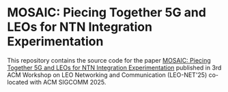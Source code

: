 # MOSAIC: Piecing Together 5G and LEOs for NTN Integration Experimentation

This repository contains the source code for the paper [MOSAIC: Piecing Together 5G and LEOs for NTN Integration Experimentation](https://dl.acm.org/doi/10.1145/3748749.3749091) published in 3rd ACM Workshop on LEO Networking and Communication (LEO-NET'25) co-located with ACM SIGCOMM 2025.

